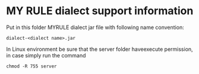 <!---
 * Copyright (c) 2023 Broadcom.
 * The term "Broadcom" refers to Broadcom Inc. and/or its  * subsidiaries.
 *
 * This program and the accompanying materials are made
 * available under the terms of the Eclipse Public License * 2.0
 * which is available at
 * https://www.eclipse.org/legal/epl-2.0/
 *
 * SPDX-License-Identifier: EPL-2.0
 *
 * Contributors:
 *   Broadcom, Inc. - initial API and implementation
-->

# MY RULE dialect support information
Put in this folder MYRULE dialect jar file with following name convention:

```
dialect-<dialect name>.jar
```
In Linux environment be sure that the server folder haveexecute permission, in case simply run the command

```
chmod -R 755 server
```